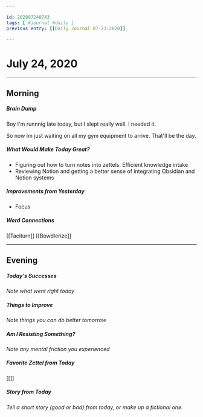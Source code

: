 ```yaml
---

id: 202007240743
tags: [ #journal #daily ]
previous entry: [[Daily Journal 07-23-2020]]

---
```


# July 24, 2020
---
## Morning
##### Brain Dump
Boy I'm runnnig late today, but I slept really well. I needed it.

So now Im just waiting on all my gym equipment to arrive. That'll be the day.

##### What Would Make Today Great?
- Figuring out how to turn notes into zettels. Efficient knowledge intake
- Reviewing Notion and getting a better sense of integrating Obsidian and Notion systems
 

##### Improvements from Yesterday
- Focus


##### Word Connections
[[Taciturn]]
[[Bowdlerize]]

---
## Evening
##### Today's Successes
*Note what went right today*

##### Things to Improve
*Note things you can do better tomorrow*

##### Am I Resisting Something?
*Note any mental friction you experienced*

##### Favorite Zettel from Today
[[]]

##### Story from Today
*Tell a short story (good or bad) from today, or make up a fictional one.*